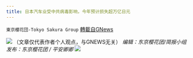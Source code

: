 ```yaml
---
title: 日本汽车业受中共病毒影响，今年预计损失超万亿日元
---
```

`東京櫻花団-Tokyo Sakura Group` [轉載自GNews](https://gnews.org/zh-hans/1553352/)

![](https://assets.gnews.org/wp-content/uploads/2021/09/09252-scaled.jpg)
（文章仅代表作者个人观点，与GNEWS无关）
*编辑：东京樱花团/简报小组*
*发布：东京樱花团 / 平安卿卿*
![](https://assets.gnews.org/wp-content/uploads/2021/09/image0-1-18.jpg)
